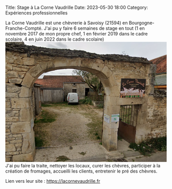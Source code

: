 Title: Stage à La Corne Vaudrille
Date: 2023-05-30 18:00
Category: Expériences professionnelles

La Corne Vaudrille est une chèvrerie à Savoisy (21594) en Bourgogne-Franche-Compté. J'ai pu y faire 6 semaines de stage en tout (1 en novembre 2017 de mon propre chef, 1 en février 2019 dans le cadre scolaire, 4 en juin 2022 dans le cadre scolaire) </br>
<img src="../images/CV-facade.png"></br>
J'ai pu faire la traite, nettoyer les locaux, curer les chèvres, participer à la création de fromages, accueilli les clients, entretenir le pré des chèvres.

Lien vers leur site : <a href="https://lacornevaudrille.fr">https://lacornevaudrille.fr</a>

<!-- Dossier qui contiendra toutes les photos prises durant les différentes sessions. -->
